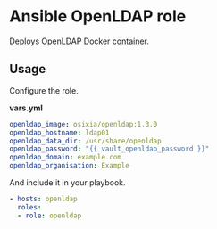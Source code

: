 # Ansible OpenLDAP role

Deploys OpenLDAP Docker container.

## Usage

Configure the role.

**vars.yml**

```yml
openldap_image: osixia/openldap:1.3.0
openldap_hostname: ldap01
openldap_data_dir: /usr/share/openldap
openldap_password: "{{ vault_openldap_password }}"
openldap_domain: example.com
openldap_organisation: Example
```

And include it in your playbook.

```yml
- hosts: openldap
  roles:
  - role: openldap
```